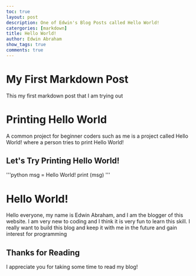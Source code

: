 ```yaml
---
toc: true
layout: post
description: One of Edwin's Blog Posts called Hello World!
catergories: [markdown]
title: Hello World!
author: Edwin Abraham
show_tags: true
comments: true
---
```

# My First Markdown Post

This my first markdown post that I am trying out

# Printing Hello World

A common project for beginner coders such as me is a project called Hello World! where a person tries to print Hello World!

## Let's Try Printing Hello World!
'''python
msg = Hello World!
print (msg)
'''

# Hello World!
Hello everyone, my name is Edwin Abraham, and I am the blogger of this website. I am very new to coding and I think it is very fun to learn this skill. I really want to build this blog and keep it with me in the future and gain interest for programming

## Thanks for Reading
I appreciate you for taking some time to read my blog!